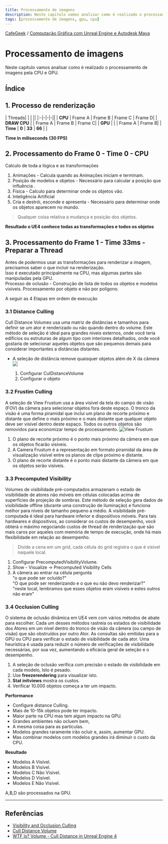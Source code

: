 ```yaml
---
title: Processamento de imagens
description: Neste capitulo vamos analisar como é realizado o processamento de imagens pela CPU e GPU.
tags: [processamento de imagens, gpu, cpu]
---
```


[CafeGeek](https://myerco.github.io/CafeGeek)  / [Computação Gráfica com Unreal Engine e Autodesk Maya](https://myerco.github.io/CafeGeek/ue4_computacao_grafica/index.html)

# Processamento de imagens
Neste capitulo vamos analisar como é realizado o processamento de imagens pela CPU e GPU.

## Índice

<a name="1"></a>
## 1. Processo de renderização

|  Threads|  | |  ||
|:-|-|-|-||
| **CPU** | Frame A | Frame B  | Frame C | Frame D|
| **DRAW CPU** |  | Frame A | Frame B  | Frame C|
| **GPU** |  |  | Frame A | Frame B|
| **Time** | **0** | **33** | **66** | |

**Time in miliseconds**
**(30 FPS)**

<a name="2"></a>
## 2. Processamento do Frame 0 - Time 0 - CPU
Calculo de toda a lógica e as transformações

1. Animações - Calcula quando as Animações iniciam e terminam.
1. Posição de modelos e objetos - Necessário para calcular a posição que influência .
1. Física - Calculo para determinar onde os objetos vão.
1. Inteligência Artificial
1. Cria e destrói, esconde e apresenta - Necessário para determinar onde os objetos aparecem no mundo.

> Qualquer coisa relativa a mudança e posição dos objetos.

**Resultado o UE4 conhece todas as transformações e todos os objetos**

<a name="3"></a>
## 3. Processamento do Frame 1 - Time 33ms - Preparar a Thread
Antes de podermos usar as transformações para renderizar a imagem, precisamos saber o que incluir na renderização.    
Isso é executado principalmente na CPU, mas algumas partes são manipuladas pela GPU.    
Processo de oclusão - Construção de lista de todos os objetos e modelos visíveis.
Processamento por objeto e não por polígono.

A seguir as 4 Etapas em ordem de execução

<a name="3.1"></a>
### 3.1 Distance Culling
Cull Distance Volumes usa uma matriz de distâncias e tamanhos para definir se um ator é renderizado ou não quando dentro do volume. Este método de seleção é ideal para grandes níveis externos, onde você teria edifícios ou estruturas de algum tipo com interiores detalhados, onde você gostaria de selecionar aqueles objetos que são pequenos demais para considerar importantes a distâncias distantes.

- A seleção de distância remove quaisquer objetos além de X da câmera
![](https://docs.unrealengine.com/Images/RenderingAndGraphics/VisibilityCulling/PerActorDistanceCullingSettings.webp)

  1. Configurar CulDistanceVolume
  1. Configurar o objeto

<a name="3.2"></a>  
### 3.2 Frustim Culling
A seleção de View Frustum usa a área visível da tela do campo de visão (FOV) da câmera para selecionar objetos fora deste espaço. O tronco da visão é uma forma piramidal que inclui um plano de recorte próximo e distante que define o mais próximo e o mais distante que qualquer objeto deve ser visível dentro deste espaço. Todos os outros objetos são removidos para economizar tempo de processamento.
![View Frustum](https://docs.unrealengine.com/Images/RenderingAndGraphics/VisibilityCulling/ViewFrustumDiagram.webp)
  1. O plano de recorte próximo é o ponto mais próximo da câmera em que os objetos ficarão visíveis.
  1. A Camera Frustum é a representação em formato piramidal da área de visualização visível entre os planos de clipe próximo e distante.
  1. O plano de recorte distante é o ponto mais distante da câmera em que os objetos serão visíveis.

<a name="3.3"></a>    
### 3.3 Precomputed Visibility
Volumes de visibilidade pré-computados armazenam o estado de visibilidade de atores não móveis em células colocadas acima de superfícies de projeção de sombras. Este método de seleção gera dados de visibilidade offline (durante uma construção de iluminação) e funciona melhor para níveis de tamanho pequeno a médio. A visibilidade pré-computada é ideal para hardware inferior e dispositivos móveis. Para tais hardwares e dispositivos, ao considerar os custos de desempenho, você obterá o máximo negociando custos de thread de renderização que são mais caros por aqueles com memória de tempo de execução, onde há mais flexibilidade em relação ao desempenho.

> Divide a cena em um grid, cada célula do grid registra o que é visível naquele local.

  1. Configurar PrecomputedVisibilityVolume.
  1. Show - Visualize -> Precomputed Visibility Cells
  1. A câmera ao entrar na célula pergunta    
    "o que pode ser ocluído?"   
    "O que pode ser renderizando e o que eu não devo renderizar?"     
    "neste local, lembramos que esses objetos eram visíveis e estes outros não eram"

<a name="3.4"></a>
### 3.4 Occlusion Culling
O sistema de oclusão dinâmica em UE4 vem com vários métodos de abate para escolher. Cada um desses métodos rastreia os estados de visibilidade dos Atores em um nível dentro do tronco de visão da câmera (ou campo de visão) que são obstruídos por outro Ator. As consultas são emitidas para a GPU ou CPU para verificar o estado de visibilidade de cada ator. Uma heurística é usada para reduzir o número de verificações de visibilidade necessárias, por sua vez, aumentando a eficácia geral de seleção e o desempenho.
  1. A seleção de oclusão verifica com precisão o estado de visibilidade em cada modelo, Isto é pesado.
  1. Use **freezerendering** para visualizar isto.
  1. **Stat initviews** mostra os custos.
  1. Verificar 10.000 objetos começa a ter um impacto.

**Performance**
- Configure distance Culling.
- Mais de 10-15k objetos pode ter impacto.
- Maior parte na CPU mas tem algum impacto na GPU.
- Grandes ambientes não ocluem bem,
- A mesma coisa para as partículas.
- Modelos grandes raramente irão ocluir e, assim, aumentar GPU.
- Mas combinar modelos com modelos grandes irá diminuir o custo da CPU.

**Resultado**
- Modelos A Visível.
- Modelos B Visível.
- Modelos C Não Visível.
- Modelos D Visível.
- Modelos E Não Visível.

A,B,D são processados na GPU.

***

## Referências

- [Visibility and Occlusion Culling](https://docs.unrealengine.com/en-US/RenderingAndGraphics/VisibilityCulling/index.html)
- [Cull Distance Volume](https://docs.unrealengine.com/en-US/RenderingAndGraphics/VisibilityCulling/CullDistanceVolume/index.html)
- [WTF Is? Volume - Cull Distance in Unreal Engine 4](https://www.youtube.com/watch?v=g0ML7oJll3w)
